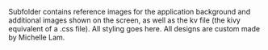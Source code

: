 Subfolder contains reference images for the application background and additional images shown on the screen, as well as the kv file (the kivy equivalent of a .css file). 
All styling goes here. All designs are custom made by Michelle Lam.
